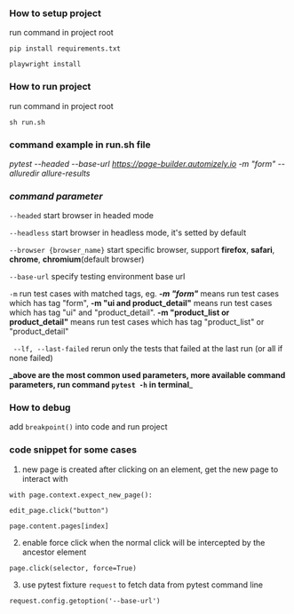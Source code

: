 ### How to setup project

run command in project root

`pip install requirements.txt`

`playwright install`

###  How to run project 
 run command in project root

`sh run.sh`

### command example in run.sh file

_pytest --headed --base-url https://page-builder.automizely.io -m "form" --alluredir allure-results_

### **___command parameter___**

`--headed` start browser in headed mode

`--headless` start browser in headless mode, it's setted by default

`--browser {browser_name}` start specific browser, support **firefox**, **safari**, **chrome**, **chromium**(default browser)

`--base-url` specify testing environment base url

`-m` run test cases with matched tags, eg. **_-m "form"_** means run test cases which has tag "form", 
**-m "ui and product_detail"** means run test cases which has tag "ui" and "product_detail". **-m "product_list or product_detail"** means run test cases which has tag "product_list" or "product_detail"

` --lf, --last-failed`   rerun only the tests that failed at the last run (or all if none failed)

**_above are the most common used parameters, more available command parameters, run command `pytest -h` in terminal**_  
### How to debug
add `breakpoint()` into code and run project

### code snippet for some cases 
1. new page is created after clicking on an element, get the new page to interact with

`with page.context.expect_new_page():`

    edit_page.click("button")

`page.content.pages[index]`

2. enable force click when the normal click will be intercepted by the ancestor element

`page.click(selector, force=True)`

3. use pytest fixture `request` to fetch data from pytest command line

`request.config.getoption('--base-url')`
